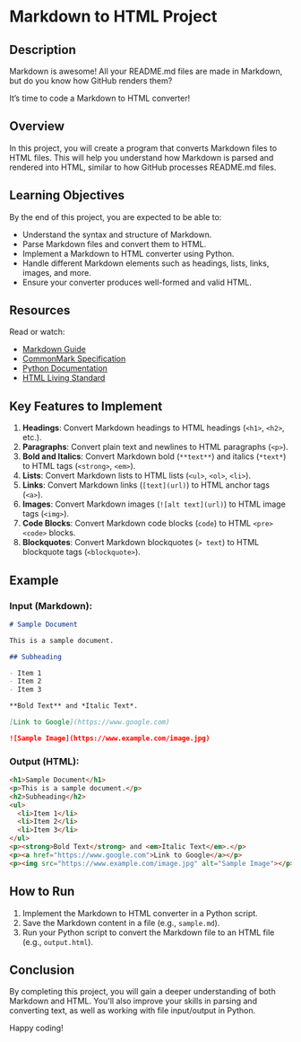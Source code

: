 # Markdown to HTML Project

## Description

Markdown is awesome! All your README.md files are made in Markdown, but do you know how GitHub renders them?

It’s time to code a Markdown to HTML converter!

## Overview

In this project, you will create a program that converts Markdown files to HTML files. This will help you understand how Markdown is parsed and rendered into HTML, similar to how GitHub processes README.md files.

## Learning Objectives

By the end of this project, you are expected to be able to:

- Understand the syntax and structure of Markdown.
- Parse Markdown files and convert them to HTML.
- Implement a Markdown to HTML converter using Python.
- Handle different Markdown elements such as headings, lists, links, images, and more.
- Ensure your converter produces well-formed and valid HTML.

## Resources

Read or watch:

- [Markdown Guide](https://www.markdownguide.org/)
- [CommonMark Specification](https://spec.commonmark.org/)
- [Python Documentation](https://docs.python.org/3/)
- [HTML Living Standard](https://html.spec.whatwg.org/multipage/)

## Key Features to Implement

1. **Headings**: Convert Markdown headings to HTML headings (`<h1>`, `<h2>`, etc.).
2. **Paragraphs**: Convert plain text and newlines to HTML paragraphs (`<p>`).
3. **Bold and Italics**: Convert Markdown bold (`**text**`) and italics (`*text*`) to HTML tags (`<strong>`, `<em>`).
4. **Lists**: Convert Markdown lists to HTML lists (`<ul>`, `<ol>`, `<li>`).
5. **Links**: Convert Markdown links (`[text](url)`) to HTML anchor tags (`<a>`).
6. **Images**: Convert Markdown images (`![alt text](url)`) to HTML image tags (`<img>`).
7. **Code Blocks**: Convert Markdown code blocks (``` code ```) to HTML `<pre><code>` blocks.
8. **Blockquotes**: Convert Markdown blockquotes (`> text`) to HTML blockquote tags (`<blockquote>`).

## Example

### Input (Markdown):
```markdown
# Sample Document

This is a sample document.

## Subheading

- Item 1
- Item 2
- Item 3

**Bold Text** and *Italic Text*.

[Link to Google](https://www.google.com)

![Sample Image](https://www.example.com/image.jpg)
```

### Output (HTML):
```html
<h1>Sample Document</h1>
<p>This is a sample document.</p>
<h2>Subheading</h2>
<ul>
  <li>Item 1</li>
  <li>Item 2</li>
  <li>Item 3</li>
</ul>
<p><strong>Bold Text</strong> and <em>Italic Text</em>.</p>
<p><a href="https://www.google.com">Link to Google</a></p>
<p><img src="https://www.example.com/image.jpg" alt="Sample Image"></p>
```

## How to Run

1. Implement the Markdown to HTML converter in a Python script.
2. Save the Markdown content in a file (e.g., `sample.md`).
3. Run your Python script to convert the Markdown file to an HTML file (e.g., `output.html`).

## Conclusion

By completing this project, you will gain a deeper understanding of both Markdown and HTML. You'll also improve your skills in parsing and converting text, as well as working with file input/output in Python.

Happy coding!
